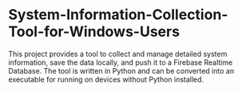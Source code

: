# System-Information-Collection-Tool-for-Windows-Users
This project provides a tool to collect and manage detailed system information, save the data locally, and push it to a Firebase Realtime Database. The tool is written in Python and can be converted into an executable for running on devices without Python installed.

